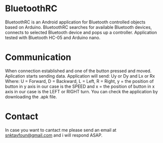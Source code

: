 # BluetoothRC
BluetoothRC is an Android application for Bluetooth controlled objects based on Arduino. BluetoothRC searches for available Bluetooth devices, connects to selected Bluetooth device and pops up a controller. Application tested with Bluetooth HC-05 and Arduino nano.

# Communication
When connection established and one of the button pressed and moved. Aplication starts sending data.
Application will send: Uy or Dy and Lx or Rx
Where: U = Forward, D = Backward, L = Left, R = Right, y = the position of button in y axis in our case is the SPEED
       and x = the position of button in x axis in our case is the LEFT or RIGHT turn. You can check the application by downloading the .apk file.
       
# Contact
In case you want to cantact me please send an email at snktayfoun@gmail.com and i will respond ASAP.
